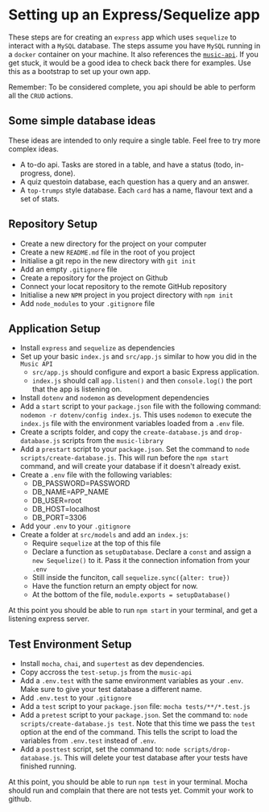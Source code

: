 # Setting up an Express/Sequelize app

These steps are for creating an `express` app which uses `sequelize` to interact with a `MySQL` database. The steps assume you have `MySQL` running in a `docker` container on your machine. It also references the [`music-api`](https://github.com/MCRcodes/music-library-api-mysql/tree/master). If you get stuck, it would be a good idea to check back there for examples. Use this as a bootstrap to set up your own app. 

Remember: To be considered complete, you api should be able to perform all the `CRUD` actions.

## Some simple database ideas
These ideas are intended to only require a single table. Feel free to try more complex ideas.

- A to-do api. Tasks are stored in a table, and have a status (todo, in-progress, done). 
- A quiz questoin database, each question has a query and an answer.
- A `top-trumps` style database. Each `card` has a name, flavour text and a set of stats.

## Repository Setup
- Create a new directory for the project on your computer
- Create a new `README.md` file in the root of you project
- Initialise a git repo in the new directory with `git init`
- Add an empty `.gitignore` file
- Create a repository for the project on Github
- Connect your locat repository to the remote GitHub repository
- Initialise a new `NPM` project in you project directory with `npm init`
- Add `node_modules` to your `.gitignore` file

## Application Setup
- Install `express` and `sequelize` as dependencies
- Set up your basic `index.js` and `src/app.js` similar to how you did in the `Music API`
    - `src/app.js` should configure and export a basic Express application.
    - `index.js` should call `app.listen()` and then `console.log()` the port that the app is listening on.
- Install `dotenv` and `nodemon` as development dependencies
- Add a `start` script to your `package.json` file with the following command: `nodemon -r dotenv/config index.js`. This uses `nodemon` to execute the `index.js` file with the environment variables loaded from a `.env` file.
- Create a scripts folder, and copy the `create-database.js` and `drop-database.js` scripts from the `music-library`
- Add a `prestart` script to your `package.json`. Set the command to `node scripts/create-database.js`. This will run before the `npm start` command, and will create your database if it doesn't already exist.
- Create a `.env` file with the following variables:
    - DB_PASSWORD=PASSWORD
    - DB_NAME=APP_NAME
    - DB_USER=root
    - DB_HOST=localhost
    - DB_PORT=3306
- Add your `.env` to your `.gitignore`
- Create a folder at `src/models` and add an `index.js`:
    - Require `sequelize` at the top of this file
    - Declare a function as `setupDatabase`. Declare a `const` and assign a `new Sequelize()` to it. Pass it the connection infomation from your `.env`
    - Still inside the funciton, call `sequelize.sync({alter: true})`
    - Have the function return an empty object for now.
    - At the bottom of the file, `module.exports = setupDatabase()`
     

At this point you should be able to run `npm start` in your terminal, and get a listening express server.

## Test Environment Setup
- Install `mocha`, `chai`, and `supertest` as dev dependencies.
- Copy accross the `test-setup.js` from the `music-api`
- Add a `.env.test` with the same environment variables as your `.env`. Make sure to give your test database a different name.
- Add `.env.test` to your `.gitignore`
- Add a `test` script to your `package.json` file: `mocha tests/**/*.test.js`
- Add a `pretest` script to your `package.json`. Set the command to: `node scripts/create-database.js test`. Note that this time we pass the `test` option at the end of the command. This tells the script to load the variables from `.env.test` instead of `.env`.
- Add a `posttest` script, set the command to: `node scripts/drop-database.js`. This will delete your test database after your tests have finished running.

At this point, you should be able to run `npm test` in your terminal. Mocha should run and complain that there are not tests yet. Commit your work to github.
